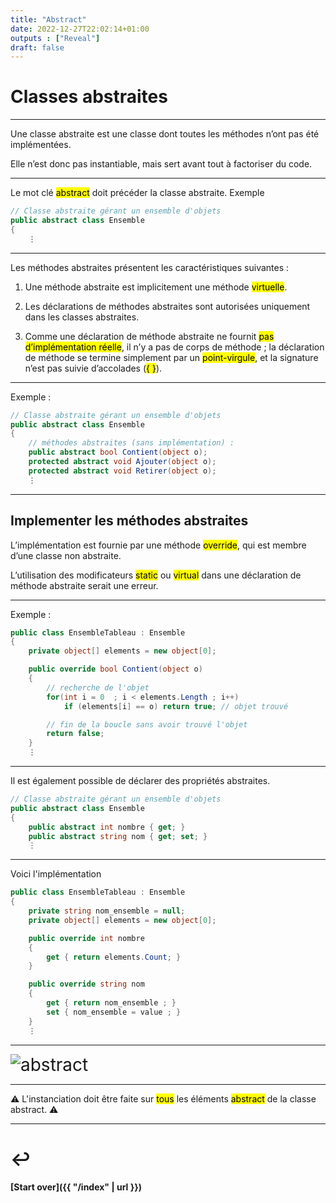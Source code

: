```yaml
---
title: "Abstract"
date: 2022-12-27T22:02:14+01:00
outputs : ["Reveal"]
draft: false
---
```

<style>
  .reveal p {
    text-align: left;
  }
  .reveal ul {
    display: block;
  }
  .reveal ol {
    display: block;
  }
  .size {
  font-size: 28px;
  }
  .sizeXXX {
  font-size: xxx-large;
}
</style>

# Classes abstraites

---

Une classe abstraite est une classe dont toutes les méthodes n’ont pas été implémentées. 

Elle n’est donc pas instantiable, mais sert avant tout à factoriser du code.

---

Le mot clé <mark>abstract</mark> doit précéder la classe abstraite.
Exemple

```csharp
// Classe abstraite gérant un ensemble d'objets
public abstract class Ensemble
{
    ⋮
```

---

Les méthodes abstraites présentent les caractéristiques suivantes :

1. Une méthode abstraite est implicitement une méthode <mark>virtuelle</mark>.

2. Les déclarations de méthodes abstraites sont autorisées uniquement dans les classes abstraites.

3. Comme une déclaration de méthode abstraite ne fournit <mark>pas d’implémentation réelle</mark>, il n’y a pas de corps de méthode ; 
la déclaration de méthode se termine simplement par un <mark>point-virgule</mark>, et la signature n’est pas suivie d’accolades (<mark>{ }</mark>). 

---

Exemple :
```csharp
// Classe abstraite gérant un ensemble d'objets
public abstract class Ensemble
{
    // méthodes abstraites (sans implémentation) :
    public abstract bool Contient(object o);
    protected abstract void Ajouter(object o);
    protected abstract void Retirer(object o);
    ⋮
```

---

## Implementer les méthodes abstraites

L’implémentation est fournie par une méthode <mark>override</mark>, qui est membre d’une classe non abstraite.

L’utilisation des modificateurs <mark>static</mark> ou <mark>virtual</mark> dans une déclaration de méthode abstraite serait une erreur.

---

Exemple :
```csharp
public class EnsembleTableau : Ensemble
{
    private object[] elements = new object[0];

    public override bool Contient(object o)
    {
        // recherche de l'objet
        for(int i = 0  ; i < elements.Length ; i++)
            if (elements[i] == o) return true; // objet trouvé

        // fin de la boucle sans avoir trouvé l'objet
        return false;
    }
    ⋮
```

---

Il est également possible de déclarer des propriétés abstraites.
```csharp
// Classe abstraite gérant un ensemble d'objets
public abstract class Ensemble
{
    public abstract int nombre { get; }
    public abstract string nom { get; set; }
    ⋮
```

---

Voici l'implémentation
```csharp
public class EnsembleTableau : Ensemble
{
    private string nom_ensemble = null;
    private object[] elements = new object[0];

    public override int nombre
    {
        get { return elements.Count; }
    }

    public override string nom
    {
        get { return nom_ensemble ; }
        set { nom_ensemble = value ; }
    }
    ⋮
```

---

<div class="size">
<img src="/images/heritage/abstract.png" alt="abstract" >
</div>

---

⚠️ L'instanciation doit être faite sur <mark>tous</mark> les éléments <mark>abstract</mark> de la classe abstract. ⚠️

---

# ↩️

#### [Start over]({{ "/index" | url }})